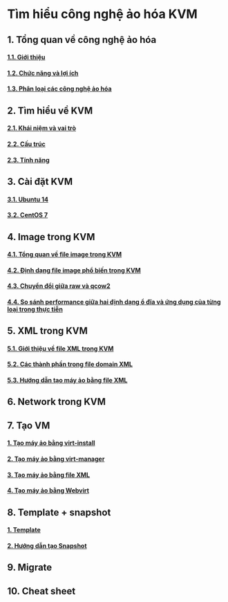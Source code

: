 # Tìm hiểu công nghệ ảo hóa KVM

## 1. Tổng quan về công nghệ ảo hóa
#### [1.1. Giới thiệu](https://github.com/anhtuan204/ghichep/blob/master/TuanDA/KVM/docs/1.%20Tong-quan-ao-hoa.md#gioi-thieu)

#### [1.2. Chức năng và lợi ích](https://github.com/anhtuan204/ghichep/blob/master/TuanDA/KVM/docs/1.%20Tong-quan-ao-hoa.md#chuc-nang)

#### [1.3. Phân loại các công nghệ ảo hóa](https://github.com/anhtuan204/ghichep/blob/master/TuanDA/KVM/docs/1.%20Tong-quan-ao-hoa.md#cong-nghe)

## 2. Tìm hiểu về KVM
#### [2.1. Khái niệm và vai trò](https://github.com/anhtuan204/ghichep/blob/master/TuanDA/KVM/docs/2.%20Tim%20hieu%20kvm.md#vai-tro)
#### [2.2. Cấu trúc](https://github.com/anhtuan204/ghichep/blob/master/TuanDA/KVM/docs/2.%20Tim%20hieu%20kvm.md#cau-truc)
#### [2.3. Tính năng](https://github.com/anhtuan204/ghichep/blob/master/TuanDA/KVM/docs/2.%20Tim%20hieu%20kvm.md#tinh-nang)

## 3. Cài đặt KVM
#### [3.1. Ubuntu 14](https://github.com/anhtuan204/ghichep/blob/master/TuanDA/KVM/docs/3.%20Cai%20dat%20KVM.md#Ubuntu)
#### [3.2. CentOS 7](https://github.com/anhtuan204/ghichep/blob/master/TuanDA/KVM/docs/3.%20Cai%20dat%20KVM.md#Centos)

## 4. Image trong KVM
#### [4.1. Tổng quan về file image trong KVM](https://github.com/anhtuan204/ghichep/blob/master/TuanDA/KVM/docs/4.%20File%20image%20trong%20KVM.md#tong-quan)

#### [4.2. Định dạng file image phổ biến trong KVM](https://github.com/anhtuan204/ghichep/blob/master/TuanDA/KVM/docs/4.%20File%20image%20trong%20KVM.md#image)

#### [4.3. Chuyển đổi giữa raw và qcow2](https://github.com/anhtuan204/ghichep/blob/master/TuanDA/KVM/docs/4.%20File%20image%20trong%20KVM.md#chuyen-doi)

#### [4.4. So sánh performance giữa hai định dạng ổ đĩa và ứng dụng của từng loại trong thực tiễn](https://github.com/anhtuan204/ghichep/blob/master/TuanDA/KVM/docs/4.%20File%20image%20trong%20KVM.md#so-sanh)

## 5. XML trong KVM
#### [5.1. Giới thiệu về file XML trong KVM](https://github.com/anhtuan204/ghichep/blob/master/TuanDA/KVM/docs/5.%20File%20XML%20trong%20KVM.md#gioi-thieu)

#### [5.2. Các thành phần trong file domain XML](https://github.com/anhtuan204/ghichep/blob/master/TuanDA/KVM/docs/5.%20File%20XML%20trong%20KVM.md#thanh-phan)

#### [5.3. Hướng dẫn tạo máy ảo bằng file XML](https://github.com/anhtuan204/ghichep/blob/master/TuanDA/KVM/docs/5.%20File%20XML%20trong%20KVM.md#create)

## 6. Network trong KVM

## 7. Tạo VM
#### [1. Tạo máy ảo bằng virt-install]()

#### [2. Tạo máy ảo bằng virt-manager]()

#### [3. Tạo máy ảo bằng file XML]()

#### [4. Tạo máy ảo bằng Webvirt](https://github.com/anhtuan204/ghichep/blob/master/TuanDA/KVM/docs/7.%20Tao%20VM%20trong%20KVM.md#webvirt)

## 8. Template + snapshot
#### [1. Template ](https://github.com/anhtuan204/ghichep/blob/master/TuanDA/KVM/docs/8.%20Snapshot%20-%20Template.md#template)

#### [2. Hướng dẫn tạo Snapshot](https://github.com/anhtuan204/ghichep/blob/master/TuanDA/KVM/docs/8.%20Snapshot%20-%20Template.md#snapshot)

## 9. Migrate

## 10. Cheat sheet